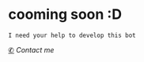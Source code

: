 # cooming soon :D
```I need your help to develop this bot```

[✆](https://wa.me/6285866295942) *Contact me*
